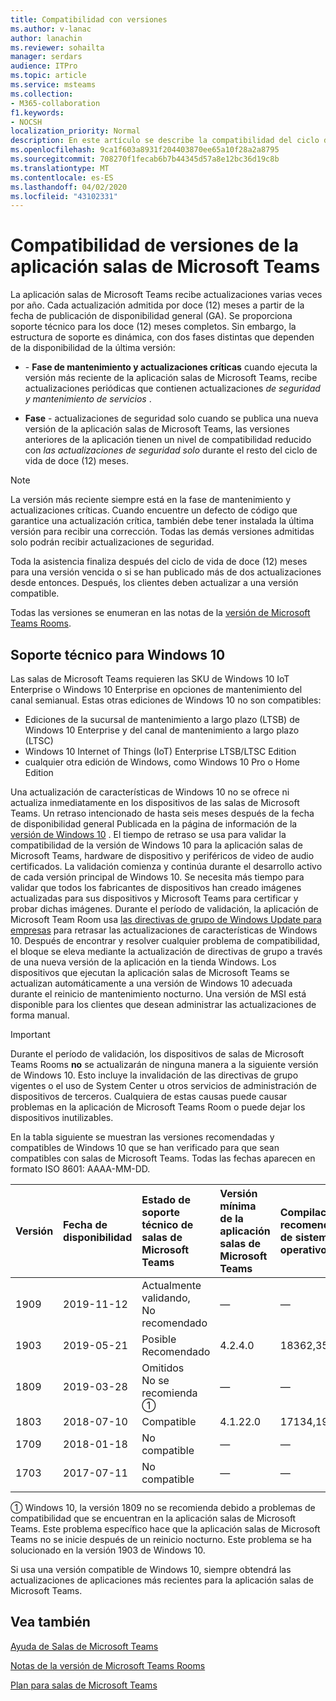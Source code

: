 ```yaml
---
title: Compatibilidad con versiones
ms.author: v-lanac
author: lanachin
ms.reviewer: sohailta
manager: serdars
audience: ITPro
ms.topic: article
ms.service: msteams
ms.collection:
- M365-collaboration
f1.keywords:
- NOCSH
localization_priority: Normal
description: En este artículo se describe la compatibilidad del ciclo de vida de las salas de Microsoft Teams.
ms.openlocfilehash: 9ca1f603a8931f204403870ee65a10f28a2a8795
ms.sourcegitcommit: 708270f1fecab6b7b44345d57a8e12bc36d19c8b
ms.translationtype: MT
ms.contentlocale: es-ES
ms.lasthandoff: 04/02/2020
ms.locfileid: "43102331"
---
```

# <a name="microsoft-teams-rooms-app-version-support"></a>Compatibilidad de versiones de la aplicación salas de Microsoft Teams
 
La aplicación salas de Microsoft Teams recibe actualizaciones varias veces por año. Cada actualización admitida por doce (12) meses a partir de la fecha de publicación de disponibilidad general (GA). Se proporciona soporte técnico para los doce (12) meses completos. Sin embargo, la estructura de soporte es dinámica, con dos fases distintas que dependen de la disponibilidad de la última versión:

- \- **Fase de mantenimiento y actualizaciones críticas** cuando ejecuta la versión más reciente de la aplicación salas de Microsoft Teams, recibe actualizaciones periódicas que contienen actualizaciones *de seguridad y mantenimiento de servicios* .

- **Fase** \- actualizaciones de seguridad solo cuando se publica una nueva versión de la aplicación salas de Microsoft Teams, las versiones anteriores de la aplicación tienen un nivel de compatibilidad reducido con *las actualizaciones de seguridad solo* durante el resto del ciclo de vida de doce (12) meses.

> [!NOTE]
> La versión más reciente siempre está en la fase de mantenimiento y actualizaciones críticas. Cuando encuentre un defecto de código que garantice una actualización crítica, también debe tener instalada la última versión para recibir una corrección. Todas las demás versiones admitidas solo podrán recibir actualizaciones de seguridad.

Toda la asistencia finaliza después del ciclo de vida de doce (12) meses para una versión vencida o si se han publicado más de dos actualizaciones desde entonces. Después, los clientes deben actualizar a una versión compatible.

Todas las versiones se enumeran en las notas de la [versión de Microsoft Teams Rooms](rooms-release-note.md).

## <a name="windows-10-release-support"></a>Soporte técnico para Windows 10

Las salas de Microsoft Teams requieren las SKU de Windows 10 IoT Enterprise o Windows 10 Enterprise en opciones de mantenimiento del canal semianual. Estas otras ediciones de Windows 10 no son compatibles:

- Ediciones de la sucursal de mantenimiento a largo plazo (LTSB) de Windows 10 Enterprise y del canal de mantenimiento a largo plazo (LTSC)
- Windows 10 Internet of Things (IoT) Enterprise LTSB/LTSC Edition
- cualquier otra edición de Windows, como Windows 10 Pro o Home Edition

Una actualización de características de Windows 10 no se ofrece ni actualiza inmediatamente en los dispositivos de las salas de Microsoft Teams. Un retraso intencionado de hasta seis meses después de la fecha de disponibilidad general Publicada en la página de información de la [versión de Windows 10](https://docs.microsoft.com/windows/release-information/) . El tiempo de retraso se usa para validar la compatibilidad de la versión de Windows 10 para la aplicación salas de Microsoft Teams, hardware de dispositivo y periféricos de video de audio certificados. La validación comienza y continúa durante el desarrollo activo de cada versión principal de Windows 10. Se necesita más tiempo para validar que todos los fabricantes de dispositivos han creado imágenes actualizadas para sus dispositivos y Microsoft Teams para certificar y probar dichas imágenes. Durante el período de validación, la aplicación de Microsoft Team Room usa [las directivas de grupo de Windows Update para empresas](https://docs.microsoft.com/windows/deployment/update/waas-manage-updates-wufb) para retrasar las actualizaciones de características de Windows 10. Después de encontrar y resolver cualquier problema de compatibilidad, el bloque se eleva mediante la actualización de directivas de grupo a través de una nueva versión de la aplicación en la tienda Windows. Los dispositivos que ejecutan la aplicación salas de Microsoft Teams se actualizan automáticamente a una versión de Windows 10 adecuada durante el reinicio de mantenimiento nocturno. Una versión de MSI está disponible para los clientes que desean administrar las actualizaciones de forma manual.  

> [!IMPORTANT]
> Durante el período de validación, los dispositivos de salas de Microsoft Teams Rooms **no** se actualizarán de ninguna manera a la siguiente versión de Windows 10. Esto incluye la invalidación de las directivas de grupo vigentes o el uso de System Center u otros servicios de administración de dispositivos de terceros. Cualquiera de estas causas puede causar problemas en la aplicación de Microsoft Teams Room o puede dejar los dispositivos inutilizables.  

En la tabla siguiente se muestran las versiones recomendadas y compatibles de Windows 10 que se han verificado para que sean compatibles con salas de Microsoft Teams. Todas las fechas aparecen en formato ISO 8601: AAAA-MM-DD.

|Versión  |Fecha de disponibilidad   |Estado de soporte técnico de salas de Microsoft Teams   |Versión mínima de la aplicación salas de Microsoft Teams | Compilación recomendada de sistema operativo  |
|:---  |:---       |:---                                  |:---     |:---     |
| 1909 |2019-11-12 |Actualmente validando, <br/>No recomendado|&#x2014; |&#x2014; |
| 1903 |2019-05-21 |Posible <br/>Recomendado  |4.2.4.0 |18362,356 |
| 1809 |2019-03-28 |Omitidos <br/>No se recomienda &#x2780;|&#x2014; |&#x2014; |
| 1803 |2018-07-10 |Compatible                             |4.1.22.0 |17134,191|
| 1709 |2018-01-18 |No compatible                         |&#x2014; |&#x2014; |
| 1703 |2017-07-11 |No compatible                         |&#x2014; |&#x2014; |
||||||

 
&#x2780; Windows 10, la versión 1809 no se recomienda debido a problemas de compatibilidad que se encuentran en la aplicación salas de Microsoft Teams. Este problema específico hace que la aplicación salas de Microsoft Teams no se inicie después de un reinicio nocturno. Este problema se ha solucionado en la versión 1903 de Windows 10.  

Si usa una versión compatible de Windows 10, siempre obtendrá las actualizaciones de aplicaciones más recientes para la aplicación salas de Microsoft Teams.  

## <a name="see-also"></a>Vea también

[Ayuda de Salas de Microsoft Teams](https://support.office.com/article/Skype-Room-Systems-version-2-help-e667f40e-5aab-40c1-bd68-611fe0002ba2)

[Notas de la versión de Microsoft Teams Rooms](rooms-release-note.md)

[Plan para salas de Microsoft Teams](rooms-plan.md)
